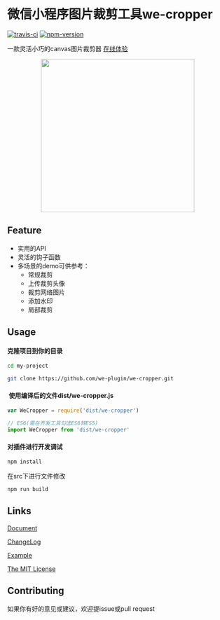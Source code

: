# 微信小程序图片裁剪工具we-cropper

[![travis-ci](https://travis-ci.org/we-plugin/we-cropper.svg?branch=master)](https://www.travis-ci.org/we-plugin/we-cropper)
[![npm-version](https://img.shields.io/npm/v/we-cropper.svg)](https://www.npmjs.com/package/we-cropper)

一款灵活小巧的canvas图片裁剪器 [在线体验](https://github.com/we-plugin/we-cropper/blob/master/docs/assets/online.jpg)

<div align="center">
  <a><img src="https://github.com/we-plugin/we-cropper/blob/master/docs/assets/screenshot.jpg" width="350"/></a>
</div>

## Feature

- 实用的API
- 灵活的钩子函数
- 多场景的demo可供参考：
    - 常规裁剪
    - 上传裁剪头像
    - 裁剪网络图片
    - 添加水印
    - 局部裁剪

## Usage

#### 克隆项目到你的目录
```bash
cd my-project

git clone https://github.com/we-plugin/we-cropper.git
```
####  使用编译后的文件dist/we-cropper.js
```javascript
var WeCropper = require('dist/we-cropper')

// ES6(需在开发工具勾选ES6转ES5)
import WeCropper from 'dist/we-cropper'
```

#### 对插件进行开发调试
```bash
npm install
```
在src下进行文件修改

```bash
npm run build
```

## Links

[Document](https://we-plugin.github.io/we-cropper/#/)

[ChangeLog](https://we-plugin.github.io/we-cropper/#/changelog)

[Example](https://github.com/we-plugin/we-cropper/tree/master/example)

[The MIT License](http://opensource.org/licenses/MIT)

## Contributing

如果你有好的意见或建议，欢迎提issue或pull request
